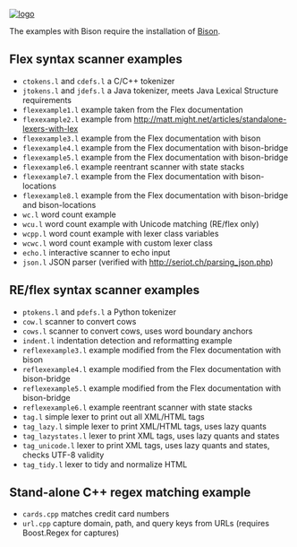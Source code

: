 [![logo][logo-url]][reflex-url]

The examples with Bison require the installation of [Bison][bison-url].

Flex syntax scanner examples
----------------------------

- `ctokens.l` and `cdefs.l` a C/C++ tokenizer
- `jtokens.l` and `jdefs.l` a Java tokenizer, meets Java Lexical Structure requirements
- `flexexample1.l` example taken from the Flex documentation
- `flexexample2.l` example from <http://matt.might.net/articles/standalone-lexers-with-lex>
- `flexexample3.l` example from the Flex documentation with bison
- `flexexample4.l` example from the Flex documentation with bison-bridge
- `flexexample5.l` example from the Flex documentation with bison-bridge
- `flexexample6.l` example reentrant scanner with state stacks
- `flexexample7.l` example from the Flex documentation with bison-locations
- `flexexample8.l` example from the Flex documentation with bison-bridge and bison-locations
- `wc.l` word count example
- `wcu.l` word count example with Unicode matching (RE/flex only)
- `wcpp.l` word count example with lexer class variables
- `wcwc.l` word count example with custom lexer class
- `echo.l` interactive scanner to echo input
- `json.l` JSON parser (verified with <http://seriot.ch/parsing_json.php>)

RE/flex syntax scanner examples
-------------------------------

- `ptokens.l` and `pdefs.l` a Python tokenizer
- `cow.l` scanner to convert cows
- `cows.l` scanner to convert cows, uses word boundary anchors
- `indent.l` indentation detection and reformatting example
- `reflexexample3.l` example modified from the Flex documentation with bison
- `reflexexample4.l` example modified from the Flex documentation with bison-bridge
- `reflexexample5.l` example modified from the Flex documentation with bison-bridge
- `reflexexample6.l` example reentrant scanner with state stacks
- `tag.l` simple lexer to print out all XML/HTML tags
- `tag_lazy.l` simple lexer to print XML/HTML tags, uses lazy quants
- `tag_lazystates.l` lexer to print XML tags, uses lazy quants and states
- `tag_unicode.l` lexer to print XML tags, uses lazy quants and states, checks UTF-8 validity
- `tag_tidy.l` lexer to tidy and normalize HTML

Stand-alone C++ regex matching example
--------------------------------------

- `cards.cpp` matches credit card numbers
- `url.cpp` capture domain, path, and query keys from URLs (requires Boost.Regex for captures)

[logo-url]: https://www.genivia.com/images/reflex-logo.png
[reflex-url]: https://www.genivia.com/get-reflex.html
[manual-url]: https://www.genivia.com/doc/reflex/html
[bison-url]: http://dinosaur.compilertools.net/#bison
